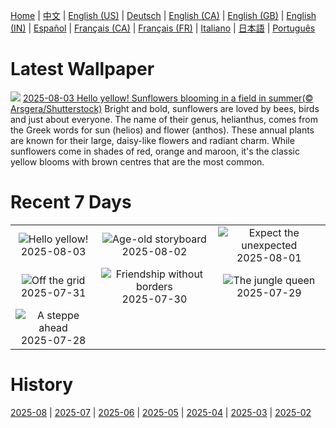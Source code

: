 [Home](../README.md) | [中文](zh-CN.md) | [English (US)](en-US.md) | [Deutsch](de-DE.md) | [English (CA)](en-CA.md) | [English (GB)](en-GB.md) | [English (IN)](en-IN.md) | [Español](es-ES.md) | [Français (CA)](fr-CA.md) | [Français (FR)](fr-FR.md) | [Italiano](it-IT.md) | [日本語](ja-JP.md) | [Português](pt-BR.md)

# Latest Wallpaper
![](https://www.bing.com/th?id=OHR.HappySunflower_EN-CA4879838776_UHD.jpg)
[2025-08-03 Hello yellow! Sunflowers blooming in a field in summer(© Arsgera/Shutterstock)](https://www.bing.com/th?id=OHR.HappySunflower_EN-CA4879838776_UHD.jpg)
Bright and bold, sunflowers are loved by bees, birds and just about everyone. The name of their genus, helianthus, comes from the Greek words for sun (helios) and flower (anthos). These annual plants are known for their large, daisy-like flowers and radiant charm. While sunflowers come in shades of red, orange and maroon, it's the classic yellow blooms with brown centres that are the most common.

# Recent 7 Days
|  |  |  |
|:---:|:---:|:---:|
| ![](https://www.bing.com/th?id=OHR.HappySunflower_EN-CA4879838776_400x240.jpg "Hello yellow!") 2025-08-03 | ![](https://www.bing.com/th?id=OHR.FruitaPetroglyphs_EN-CA4731117661_400x240.jpg "Age-old storyboard") 2025-08-02 | ![](https://www.bing.com/th?id=OHR.EdinburghFringe_EN-CA4550434753_400x240.jpg "Expect the unexpected") 2025-08-01 |
| ![](https://www.bing.com/th?id=OHR.NaPaliKauai_EN-CA4334699303_400x240.jpg "Off the grid") 2025-07-31 | ![](https://www.bing.com/th?id=OHR.SaypeDubai_EN-CA4155504073_400x240.jpg "Friendship without borders") 2025-07-30 | ![](https://www.bing.com/th?id=OHR.TigerDay_EN-CA3989953116_400x240.jpg "The jungle queen") 2025-07-29 |
| ![](https://www.bing.com/th?id=OHR.MongoliaYurts_EN-CA3804108412_400x240.jpg "A steppe ahead") 2025-07-28 |  |  |

# History
[2025-08](../archives/wallpaper/en-CA/w_2025_08.md) | [2025-07](../archives/wallpaper/en-CA/w_2025_07.md) | [2025-06](../archives/wallpaper/en-CA/w_2025_06.md) | [2025-05](../archives/wallpaper/en-CA/w_2025_05.md) | [2025-04](../archives/wallpaper/en-CA/w_2025_04.md) | [2025-03](../archives/wallpaper/en-CA/w_2025_03.md) | [2025-02](../archives/wallpaper/en-CA/w_2025_02.md)
